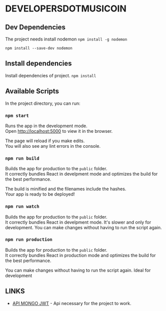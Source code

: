 # DEVELOPERSDOTMUSICOIN

## Dev Dependencies
The project needs install nodemon 
`npm install -g nodemon`

`npm install --save-dev nodemon`

## Install dependencies

Install dependencies of project.
`npm install`

## Available Scripts

In the project directory, you can run:

### `npm start`

Runs the app in the development mode.<br>
Open [http://localhost:5000](http://localhost:5000) to view it in the browser.

The page will reload if you make edits.<br>
You will also see any lint errors in the console.

### `npm run build`

Builds the app for production to the `public` folder.<br>
It correctly bundles React in develpment mode and optimizes the build for the best performance.

The build is minified and the filenames include the hashes.<br>
Your app is ready to be deployed!

### `npm run watch`

Builds the app for production to the `public` folder.<br>
It correctly bundles React in develpment mode. It's slower and only for development.
You can make changes without having to run the script again. 

### `npm run production`

Builds the app for production to the `public` folder.<br>
It correctly bundles React in production mode and optimizes the build for the best performance.

You can make changes without having to run the script again. Ideal for development

## LINKS

* [API MONGO JWT](https://github.com/elgatoflaco/api-mongo-jwt) - Api necessary for the project to work.
